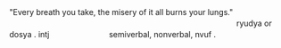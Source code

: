 "Every breath you take, the misery of it all burns your lungs."
ㅤㅤㅤㅤㅤㅤㅤㅤㅤㅤㅤㅤㅤㅤ
ㅤㅤㅤㅤㅤㅤㅤㅤㅤㅤㅤㅤㅤㅤㅤㅤㅤㅤㅤㅤㅤㅤㅤㅤ
ryudya or dosya . intjㅤㅤㅤㅤㅤㅤㅤㅤ
semiverbal, nonverbal, nvuf .
